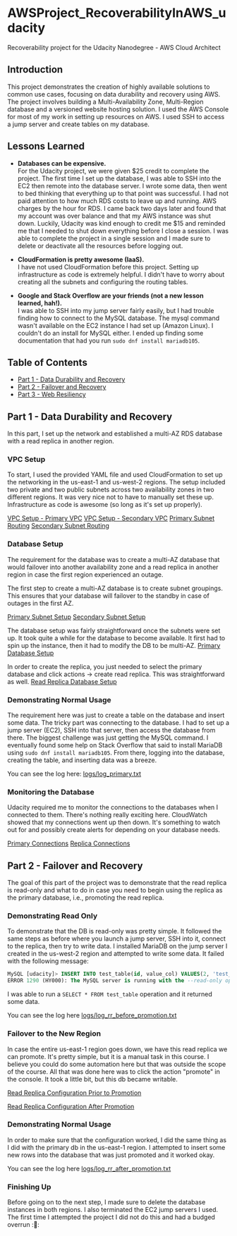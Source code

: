 # AWSProject_RecoverabilityInAWS_udacity
Recoverability project for the Udacity Nanodegree - AWS Cloud Architect

## Introduction
This project demonstrates the creation of highly available solutions to common use cases, focusing on data durability and recovery using AWS. The project involves building a Multi-Availability Zone, Multi-Region database and a versioned website hosting solution. I used the AWS Console for most of my work in setting up resources on AWS. I used SSH to access a jump server and create tables on my database.

## Lessons Learned
- **Databases can be expensive.**  
  For the Udacity project, we were given $25 credit to complete the project. The first time I set up the database, I was able to SSH into the EC2 then remote into the database server. I wrote some data, then went to bed thinking that everything up to that point was successful. I had not paid attention to how much RDS costs to leave up and running. AWS charges by the hour for RDS. I came back two days later and found that my account was over balance and that my AWS instance was shut down. Luckily, Udacity was kind enough to credit me $15 and reminded me that I needed to shut down everything before I close a session. I was able to complete the project in a single session and I made sure to delete or deactivate all the resources before logging out.

- **CloudFormation is pretty awesome (IaaS).**  
  I have not used CloudFormation before this project. Setting up infrastructure as code is extremely helpful. I didn't have to worry about creating all the subnets and configuring the routing tables.

- **Google and Stack Overflow are your friends (not a new lesson learned, hah!).**  
  I was able to SSH into my jump server fairly easily, but I had trouble finding how to connect to the MySQL database. The mysql command wasn't available on the EC2 instance I had set up (Amazon Linux). I couldn't do an install for MySQL either. I ended up finding some documentation that had you run `sudo dnf install mariadb105`.

## Table of Contents
- [Part 1 - Data Durability and Recovery](#part-1---data-durability-and-recovery)
- [Part 2 - Failover and Recovery](#part-2---failover-and-recovery)
- [Part 3 - Web Resiliency](#part-3---web-resiliency)

## Part 1 - Data Durability and Recovery
In this part, I set up the network and established a multi-AZ RDS database with a read replica in another region.

### VPC Setup
To start, I used the provided YAML file and used CloudFormation to set up the networking in the us-east-1 and us-west-2 regions. The setup included two private and two public subnets across two availability zones in two different regions. It was very nice not to have to manually set these up. Infrastructure as code is awesome (so long as it's set up properly).

[VPC Setup - Primary VPC](screenshots/primary_Vpc.png)
[VPC Setup - Secondary VPC](screenshots/secondary_Vpc.png)
[Primary Subnet Routing](screenshots/primary_subnet_routing.png)
[Secondary Subnet Routing](screenshots/secondary_subnet_routing.png)

### Database Setup
The requirement for the database was to create a multi-AZ database that would failover into another availability zone and a read replica in another region in case the first region experienced an outage.

The first step to create a multi-AZ database is to create subnet groupings. This ensures that your database will failover to the standby in case of outages in the first AZ.

[Primary Subnet Setup](screenshots/primaryDB_subnetgroup.png)
[Secondary Subnet Setup](screenshots/secondaryDB_subnetgroup.png)

The database setup was fairly straightforward once the subnets were set up. It took quite a while for the database to become available. It first had to spin up the instance, then it had to modify the DB to be multi-AZ.
[Primary Database Setup](screenshots/primaryDB_config.png)

In order to create the replica, you just needed to select the primary database and click actions -> create read replica. This was straightforward as well.
[Read Replica Database Setup](screenshots/secondaryDB_config.png)

### Demonstrating Normal Usage
The requirement here was just to create a table on the database and insert some data. The tricky part was connecting to the database. I had to set up a jump server (EC2), SSH into that server, then access the database from there. The biggest challenge was just getting the MySQL command. I eventually found some help on Stack Overflow that said to install MariaDB using `sudo dnf install mariadb105`. From there, logging into the database, creating the table, and inserting data was a breeze.

You can see the log here: [logs/log_primary.txt](logs/log_primary.txt)

### Monitoring the Database
Udacity required me to monitor the connections to the databases when I connected to them. There's nothing really exciting here. CloudWatch showed that my connections went up then down. It's something to watch out for and possibly create alerts for depending on your database needs.

[Primary Connections](screenshots/monitoring_connections.png)
[Replica Connections](screenshots/monitoring_replication.png)

## Part 2 - Failover and Recovery

The goal of this part of the project was to demonstrate that the read replica is read-only and what to do in case you need to begin using the replica as the primary database, i.e., promoting the read replica.

### Demonstrating Read Only
To demonstrate that the DB is read-only was pretty simple. It followed the same steps as before where you launch a jump server, SSH into it, connect to the replica, then try to write data. I installed MariaDB on the jump server I created in the us-west-2 region and attempted to write some data. It failed with the following message:

```sql
MySQL [udacity]> INSERT INTO test_table(id, value_col) VALUES(2, 'test_replica');
ERROR 1290 (HY000): The MySQL server is running with the --read-only option so it cannot execute this statement
```

I was able to run a `SELECT * FROM test_table` operation and it returned some data.

You can see the log here [logs/log_rr_before_promotion.txt](logs/log_rr_before_promotion.txt)

### Failover to the New Region
In case the entire us-east-1 region goes down, we have this read replica we can promote.  It's pretty simple, but it is a manual task in this course.  I believe you could do some automation here but that was outside the scope of the course.  All that was done here was to click the action "promote" in the console.  It took a little bit, but this db became writable.  

[Read Replica Configuration Prior to Promotion](screenshots/rr_before_promotion)

[Read Replica Configuration After Promotion](screenshots/rr_after_promotion.png)

### Demonstrating Normal Usage
In order to make sure that the configuration worked, I did the same thing as I did with the primary db in the us-east-1 region.  I attempted to insert some new rows into the database that was just promoted and it worked okay.  

You can see the log here [logs/log_rr_after_promotion.txt](logs/log_rr_after_promotion.txt)

### Finishing Up
Before going on to the next step, I made sure to delete the database instances in both regions.  I also terminated the EC2 jump servers I used.  The first time I attempted the project I did not do this and had a budged overrun ::facepalm::

